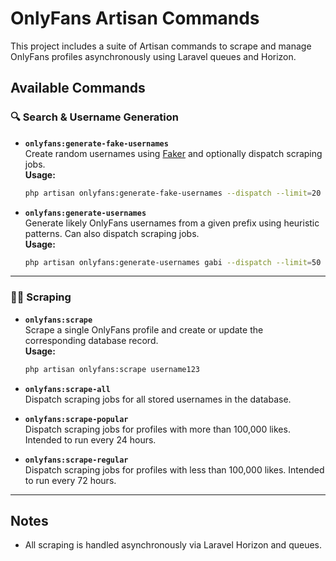 # OnlyFans Artisan Commands

This project includes a suite of Artisan commands to scrape and manage OnlyFans profiles asynchronously using Laravel queues and Horizon.

## Available Commands

### 🔍 Search & Username Generation

- **`onlyfans:generate-fake-usernames`**  
  Create random usernames using [Faker](https://fakerphp.dev/) and optionally dispatch scraping jobs.  
  **Usage:**  
  ```bash
  php artisan onlyfans:generate-fake-usernames --dispatch --limit=20
  ```

- **`onlyfans:generate-usernames`**  
  Generate likely OnlyFans usernames from a given prefix using heuristic patterns. Can also dispatch scraping jobs.  
  **Usage:**  
  ```bash
  php artisan onlyfans:generate-usernames gabi --dispatch --limit=50
  ```

---

### 🕵️‍♂️ Scraping

- **`onlyfans:scrape`**  
  Scrape a single OnlyFans profile and create or update the corresponding database record.  
  **Usage:**  
  ```bash
  php artisan onlyfans:scrape username123
  ```

- **`onlyfans:scrape-all`**  
  Dispatch scraping jobs for all stored usernames in the database.

- **`onlyfans:scrape-popular`**  
  Dispatch scraping jobs for profiles with more than 100,000 likes. Intended to run every 24 hours.

- **`onlyfans:scrape-regular`**  
  Dispatch scraping jobs for profiles with less than 100,000 likes. Intended to run every 72 hours.

---

## Notes

- All scraping is handled asynchronously via Laravel Horizon and queues.
